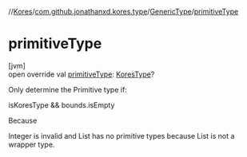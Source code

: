 //[Kores](../../../index.md)/[com.github.jonathanxd.kores.type](../index.md)/[GenericType](index.md)/[primitiveType](primitive-type.md)

# primitiveType

[jvm]\
open override val [primitiveType](primitive-type.md): [KoresType](../-kores-type/index.md)?

Only determine the Primitive type if:

isKoresType && bounds.isEmpty

Because

Integer<T> is invalid and List<T> has no primitive types because List is not a wrapper type.
